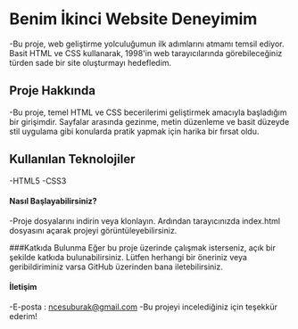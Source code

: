 # Benim İkinci Website Deneyimim
-Bu proje, web geliştirme yolculuğumun ilk adımlarını atmamı temsil ediyor. Basit HTML ve CSS kullanarak, 1998'in web tarayıcılarında görebileceğiniz türden sade bir site oluşturmayı hedefledim.

## Proje Hakkında
-Bu proje, temel HTML ve CSS becerilerimi geliştirmek amacıyla başladığım bir girişimdir. Sayfalar arasında gezinme, metin düzenleme ve basit düzeyde stil uygulama gibi konularda pratik yapmak için harika bir fırsat oldu.

## Kullanılan Teknolojiler
-HTML5
-CSS3
#### Nasıl Başlayabilirsiniz?
-Proje dosyalarını indirin veya klonlayın. Ardından tarayıcınızda index.html dosyasını açarak projeyi görüntüleyebilirsiniz.

###Katkıda Bulunma
Eğer bu proje üzerinde çalışmak isterseniz, açık bir şekilde katkıda bulunabilirsiniz. Lütfen herhangi bir öneriniz veya geribildiriminiz varsa GitHub üzerinden bana iletebilirsiniz.

#### İletişim
-E-posta : ncesuburak@gmail.com
-Bu projeyi incelediğiniz için teşekkür ederim!
